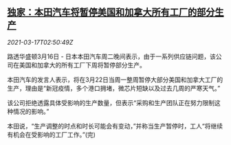 <!--1615949699000-->
[独家：本田汽车将暂停美国和加拿大所有工厂的部分生产](https://cn.reuters.com/article/exclusive-honda-0316-production-idCNKBS2B90AX)
------

<div><i>2021-03-17T02:50:49Z</i></div><p>路透华盛顿3月16日 - 日本本田汽车周二晚间表示，由于一系列供应链问题，该公司在美国和加拿大的所有工厂下周将暂停部分生产。</p><p>本田汽车的发言人表示，将在3月22日当周一整周暂停大部分美国和加拿大工厂的生产，理由是“新冠疫情，多个港口拥堵，微芯片短缺以及过去几周的严寒天气。”</p><p>该公司拒绝透露具体受影响的生产数量，但表示“采购和生产团队正在努力限制这种情况的影响。”</p><p>本田说，“生产调整的时点和时长可能会有变动，”并称当生产暂停时，工人“将继续有机会在受影响的工厂工作。”(完)</p>
